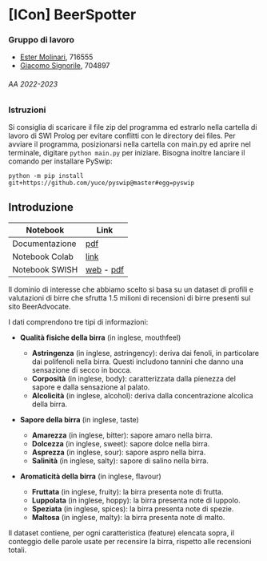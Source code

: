 # [ICon] BeerSpotter

### Gruppo di lavoro
- [Ester Molinari](https://github.com/burraco135), 716555
- [Giacomo Signorile](https://github.com/GiacomoSignorile), 704897

###### AA 2022-2023

### Istruzioni
Si consiglia di scaricare il file zip del programma ed estrarlo nella cartella di lavoro di SWI Prolog per evitare conflitti con le directory dei files.
Per avviare il programma, posizionarsi nella cartella con main.py ed aprire nel terminale, digitare `python main.py` per iniziare.
Bisogna inoltre lanciare il comando per installare PySwip:

`python -m pip install git+https://github.com/yuce/pyswip@master#egg=pyswip`

## Introduzione
|Notebook|Link|
|---|---|
|Documentazione|[pdf](https://github.com/burraco135/ICon2023/blob/master/Documentazione/BeerSpotter%20-%20Molinari%2C%20Signorile.pdf)|
|Notebook Colab|[link](https://github.com/burraco135/ICon2023/blob/master/Documentazione/BeerClassification.ipynb)|
|Notebook SWISH|[web](https://swish.swi-prolog.org/p/[ICon2023]%20BeerSpotter.swinb) - [pdf](https://github.com/burraco135/ICon2023/blob/master/Documentazione/SWISHBeerSpotter.pdf)|

Il dominio di interesse che abbiamo scelto si basa su un dataset di profili e valutazioni di birre che sfrutta 1.5 milioni di recensioni di birre presenti sul sito BeerAdvocate.

I dati comprendono tre tipi di informazioni:

- **Qualità fisiche della birra** (in inglese, mouthfeel)

  - **Astringenza** (in inglese, astringency): deriva dai fenoli, in particolare dai polifenoli nella birra. Questi includono tannini che danno una sensazione di secco in bocca.
  - **Corposità** (in inglese, body): caratterizzata dalla pienezza del sapore e dalla sensazione al palato.
  - **Alcolicità** (in inglese, alcohol): deriva dalla concentrazione alcolica della birra.

- **Sapore della birra** (in inglese, taste)

  - **Amarezza** (in inglese, bitter): sapore amaro nella birra.
  - **Dolcezza** (in inglese, sweet): sapore dolce nella birra.
  - **Asprezza** (in inglese, sour): sapore aspro nella birra.
  - **Salinità** (in inglese, salty): sapore di salino nella birra.

- **Aromaticità della birra** (in inglese, flavour)

  - **Fruttata** (in inglese, fruity): la birra presenta note di frutta.
  - **Luppolata** (in inglese, hoppy): la birra presenta note di luppolo.
  - **Speziata** (in inglese, spices): la birra presenta note di spezie.
  - **Maltosa** (in inglese, malty): la birra presenta note di malto.

Il dataset contiene, per ogni caratteristica (feature) elencata sopra, il conteggio delle parole usate per recensire la birra, rispetto alle recensioni totali.
